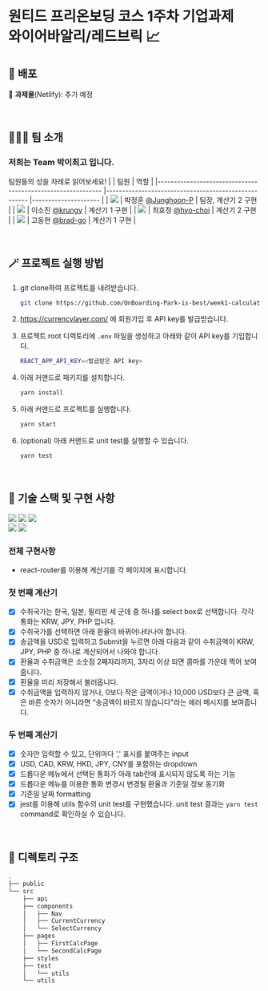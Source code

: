 <h1>원티드 프리온보딩 코스 1주차 기업과제<br />
와이어바알리/레드브릭 📈</h1>

## 🚀 배포
🔗 **과제물**(Netlify): 추가 예정

<br>

## 🧑‍🤝‍🧑 팀 소개
### 저희는 Team **박이최고** 입니다.
팀원들의 성을 차례로 읽어보세요!
|                                                            	| 팀원                                                	| 역할                	|
|------------------------------------------------------------	|-----------------------------------------------------	|---------------------	|
| ![](https://avatars.githubusercontent.com/u/77766769?s=25) 	| 박정훈 [@Junghoon-P](https://github.com/Junghoon-P) 	| 팀장, 계산기 2 구현 	|
| ![](https://avatars.githubusercontent.com/u/71081893?s=25) 	| 이소진 [@krungy](https://github.com/krungy)         	| 계산기 1 구현       	|
| ![](https://avatars.githubusercontent.com/u/57004991?s=25) 	| 최효정 [@hyo-choi](https://github.com/hyo-choi)     	| 계산기 2 구현       	|
| ![](https://avatars.githubusercontent.com/u/68905615?s=25) 	| 고동현 [@brad-go](https://github.com/brad-go)       	| 계산기 1 구현       	|

<br>

## 🪄 프로젝트 실행 방법
1. git clone하여 프로젝트를 내려받습니다.
    ```bash
    git clone https://github.com/OnBoarding-Park-is-best/week1-calculator.git
    ```
2. https://currencylayer.com/ 에 회원가입 후 API key를 발급받습니다.

3. 프로젝트 root 디렉토리에 `.env` 파일을 생성하고 아래와 같이 API key를 기입합니다.
    ```bash
    REACT_APP_API_KEY=<발급받은 API key>
    ```
4. 아래 커맨드로 패키지를 설치합니다.
    ```bash
    yarn install
    ```
5. 아래 커맨드로 프로젝트를 실행합니다.
    ```bash
    yarn start
    ```
6. (optional) 아래 커맨드로 unit test를 실행할 수 있습니다.
    ```bash
    yarn test
    ```

<br>

## 🧰 기술 스택 및 구현 사항
![](https://img.shields.io/badge/JavaScript-323330?style=for-the-badge&logo=javascript&logoColor=F7DF1E) ![](https://img.shields.io/badge/React-20232A?style=for-the-badge&logo=react&logoColor=61DAFB) ![](https://img.shields.io/badge/Jest-C21325?style=for-the-badge&logo=jest&logoColor=white)
<br />
![](https://img.shields.io/badge/React_Router-CA4245?style=for-the-badge&logo=react-router&logoColor=white) ![](https://img.shields.io/badge/styled--components-DB7093?style=for-the-badge&logo=styled-components&logoColor=white) 

### 전체 구현사항
- react-router를 이용해 계산기를 각 페이지에 표시합니다.

### 첫 번째 계산기
- [x] 수취국가는 한국, 일본, 필리핀 세 군데 중 하나를 select box로 선택합니다. 각각 통화는 KRW, JPY, PHP 입니다.
- [x] 수취국가를 선택하면 아래 환율이 바뀌어나타나야 합니다.
- [x] 송금액을 USD로 입력하고 Submit을 누르면 아래 다음과 같이 수취금액이 KRW, JPY, PHP 중 하나로 계산되어서 나와야 합니다.
- [x] 환율과 수취금액은 소숫점 2째자리까지, 3자리 이상 되면 콤마를 가운데 찍어 보여줍니다. 
- [x] 환율을 미리 저장해서 불러옵니다.
- [x] 수취금액을 입력하지 않거나, 0보다 작은 금액이거나 10,000 USD보다 큰 금액, 혹은 바른 숫자가 아니라면 “송금액이 바르지 않습니다"라는 에러 메시지를 보여줍니다.

### 두 번째 계산기
- [x] 숫자만 입력할 수 있고, 단위마다 ',' 표시를 붙여주는 input
- [x] USD, CAD, KRW,  HKD, JPY, CNY를 포함하는 dropdown
- [x] 드롭다운 메뉴에서 선택된 통화가 아래 tab란에 표시되지 않도록 하는 기능
- [x] 드롭다운 메뉴를 이용한 통화 변경시 변경될 환율과 기준일 정보 동기화
- [x] 기준일 날짜 formatting
- [x] jest를 이용해 utils 함수의 unit test를 구현했습니다. unit test 결과는 `yarn test` command로 확인하실 수 있습니다.

<br>

## 📂 디렉토리 구조

```bash
.
├── public
└── src
    ├── api
    ├── components
    │   ├── Nav
    │   ├── CurrentCurrency
    │   └── SelectCurrency
    ├── pages
    │   ├── FirstCalcPage
    │   └── SecondCalcPage
    ├── styles
    ├── test
    │   └── utils
    └── utils
```
